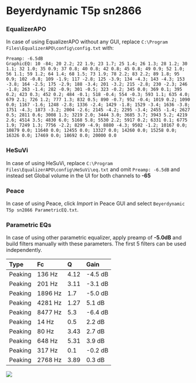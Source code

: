 # Beyerdynamic T5p sn2866

### EqualizerAPO
In case of using EqualizerAPO without any GUI, replace `C:\Program Files\EqualizerAPO\config\config.txt`
with:
```
Preamp: -6.5dB
GraphicEQ: 10 -84; 20 2.2; 22 1.9; 23 1.7; 25 1.4; 26 1.3; 28 1.2; 30 1.1; 32 1.0; 35 0.9; 37 0.8; 40 0.8; 42 0.8; 45 0.8; 49 0.9; 52 1.0; 56 1.1; 59 1.2; 64 1.4; 68 1.5; 73 1.9; 78 2.2; 83 2.2; 89 1.8; 95 0.9; 102 -0.8; 109 -1.9; 117 -2.8; 125 -3.9; 134 -4.3; 143 -4.3; 153 -3.8; 164 -2.5; 175 -2.9; 188 -3.4; 201 -3.2; 215 -2.8; 230 -2.3; 246 -1.8; 263 -1.4; 282 -0.9; 301 -0.5; 323 -0.2; 345 0.0; 369 0.1; 395 0.2; 423 0.3; 452 0.2; 484 -0.1; 518 -0.4; 554 -0.3; 593 1.1; 635 4.0; 679 2.1; 726 1.2; 777 1.3; 832 0.5; 890 -0.7; 952 -0.4; 1019 0.2; 1090 0.0; 1167 -1.6; 1248 -2.8; 1336 -2.4; 1429 -1.8; 1529 -3.4; 1636 -3.8; 1751 -4.3; 1873 -3.2; 2004 -2.6; 2145 -4.2; 2295 -3.4; 2455 -1.4; 2627 0.5; 2811 0.6; 3008 1.3; 3219 2.0; 3444 3.0; 3685 3.7; 3943 5.2; 4219 2.6; 4514 3.5; 4830 6.0; 5168 5.8; 5530 2.2; 5917 0.2; 6331 0.1; 6775 1.9; 7249 1.3; 7756 -2.2; 8299 -4.9; 8880 -4.3; 9502 -1.2; 10167 0.0; 10879 0.0; 11640 0.0; 12455 0.0; 13327 0.0; 14260 0.0; 15258 0.0; 16326 0.0; 17469 0.0; 18692 0.0; 20000 0.0
```

### HeSuVi
In case of using HeSuVi, replace `C:\Program Files\EqualizerAPO\config\HeSuVi\eq.txt` and omit `Preamp:
-6.5dB` and instead set Global volume in the UI for both channels to **-65**

### Peace
In case of using Peace, click *Import* in Peace GUI and select `Beyerdynamic T5p sn2866 ParametricEQ.txt`.

### Parametric EQs
In case of using other parametric equalizer, apply preamp of **-5.0dB** and build filters manually with
these parameters. The first 5 filters can be used independently.

| Type    | Fc      |    Q | Gain    |
|:--------|:--------|:-----|:--------|
| Peaking | 136 Hz  | 4.12 | -4.5 dB |
| Peaking | 201 Hz  | 3.11 | -3.1 dB |
| Peaking | 1896 Hz | 1.7  | -5.0 dB |
| Peaking | 4281 Hz | 1.27 | 5.1 dB  |
| Peaking | 8477 Hz | 5.3  | -6.4 dB |
| Peaking | 14 Hz   | 0.5  | 2.2 dB  |
| Peaking | 80 Hz   | 3.43 | 2.7 dB  |
| Peaking | 648 Hz  | 5.31 | 3.9 dB  |
| Peaking | 317 Hz  | 0.1  | -0.2 dB |
| Peaking | 2768 Hz | 3.89 | 0.3 dB  |

![](https://raw.githubusercontent.com/jaakkopasanen/AutoEq/master/results/innerfidelity/sbaf-serious/Beyerdynamic%20T5p%20sn2866/Beyerdynamic%20T5p%20sn2866.png)